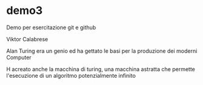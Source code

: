 # demo3
Demo per esercitazione git e github

Viktor Calabrese

Alan Turing era un genio ed ha gettato le basi 
per la produzione dei moderni Computer

H acreato anche la macchina di turing, una macchina astratta che permette 
l'esecuzione di un algoritmo potenzialmente infinito
